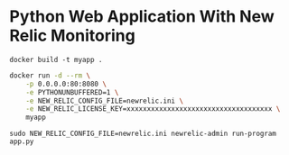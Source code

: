 # Python Web Application With New Relic Monitoring

```docker build -t myapp .```

```sh
docker run -d --rm \
	-p 0.0.0.0:80:8080 \
	-e PYTHONUNBUFFERED=1 \
	-e NEW_RELIC_CONFIG_FILE=newrelic.ini \
	-e NEW_RELIC_LICENSE_KEY=xxxxxxxxxxxxxxxxxxxxxxxxxxxxxxxxxxxx \
	myapp
```


```sudo NEW_RELIC_CONFIG_FILE=newrelic.ini newrelic-admin run-program app.py```

